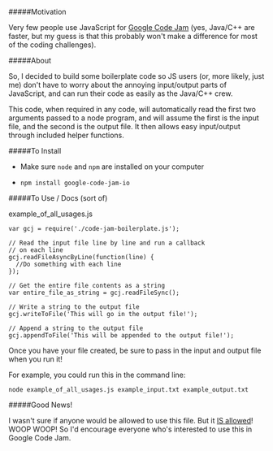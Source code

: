 #####Motivation

Very few people use JavaScript for [Google Code Jam](https://code.google.com/codejam) (yes, Java/C++ are faster, but my guess is that this probably won't make a difference for most of the coding challenges).

#####About

So, I decided to build some boilerplate code so JS users (or, more likely, just me) don't have to worry about the annoying input/output parts of JavaScript, and can run their code as easily as the Java/C++ crew.

This code, when required in any code, will automatically read the first two arguments passed to a node program, and will assume the first is the input file, and the second is the output file.  It then allows easy input/output through included helper functions.

#####To Install

* Make sure `node` and `npm` are installed on your computer

* `npm install google-code-jam-io`

#####To Use / Docs (sort of)

example_of_all_usages.js

    var gcj = require('./code-jam-boilerplate.js');

    // Read the input file line by line and run a callback
    // on each line
    gcj.readFileAsyncByLine(function(line) {
      //Do something with each line
    });

    // Get the entire file contents as a string
    var entire_file_as_string = gcj.readFileSync();

    // Write a string to the output file
    gcj.writeToFile('This will go in the output file!');

    // Append a string to the output file
    gcj.appendToFile('This will be appended to the output file!');

Once you have your file created, be sure to pass in the input and output file when you run it!

For example, you could run this in the command line:

`node example_of_all_usages.js example_input.txt example_output.txt`

#####Good News!

I wasn't sure if anyone would be allowed to use this file.  But it [IS allowed](https://code.google.com/codejam/faq.html#4-6)! WOOP WOOP!  So I'd encourage everyone who's interested to use this in Google Code Jam.
